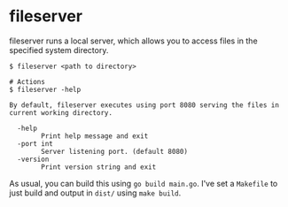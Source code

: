 # fileserver
fileserver runs a local server, which allows you to access files in the specified system directory.
```shell
$ fileserver <path to directory>

# Actions
$ fileserver -help

By default, fileserver executes using port 8080 serving the files in current working directory.

  -help
        Print help message and exit
  -port int
        Server listening port. (default 8080)
  -version
        Print version string and exit
```

As usual, you can build this using `go build main.go`. I've set a `Makefile` to just build and output in `dist/` using `make build`.